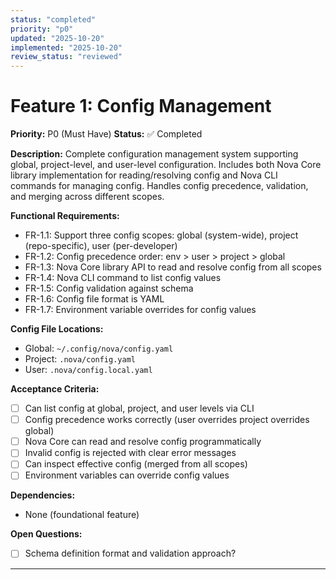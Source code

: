 ```yaml
---
status: "completed"
priority: "p0"
updated: "2025-10-20"
implemented: "2025-10-20"
review_status: "reviewed"
---
```


# Feature 1: Config Management

**Priority:** P0 (Must Have)
**Status:** ✅ Completed

**Description:**
Complete configuration management system supporting global, project-level, and user-level configuration. Includes both Nova Core library implementation for reading/resolving config and Nova CLI commands for managing config. Handles config precedence, validation, and merging across different scopes.

**Functional Requirements:**

- FR-1.1: Support three config scopes: global (system-wide), project (repo-specific), user (per-developer)
- FR-1.2: Config precedence order: env > user > project > global
- FR-1.3: Nova Core library API to read and resolve config from all scopes
- FR-1.4: Nova CLI command to list config values
- FR-1.5: Config validation against schema
- FR-1.6: Config file format is YAML
- FR-1.7: Environment variable overrides for config values

**Config File Locations:**

- Global: `~/.config/nova/config.yaml`
- Project: `.nova/config.yaml`
- User: `.nova/config.local.yaml`

**Acceptance Criteria:**

- [ ] Can list config at global, project, and user levels via CLI
- [ ] Config precedence works correctly (user overrides project overrides global)
- [ ] Nova Core can read and resolve config programmatically
- [ ] Invalid config is rejected with clear error messages
- [ ] Can inspect effective config (merged from all scopes)
- [ ] Environment variables can override config values

**Dependencies:**

- None (foundational feature)

**Open Questions:**

- [ ] Schema definition format and validation approach?

---
